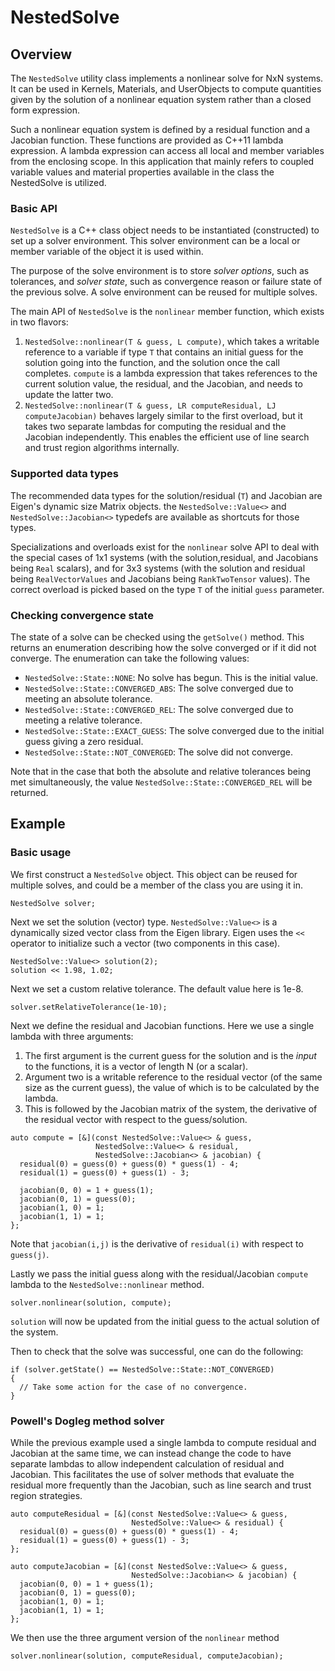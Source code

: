 # NestedSolve

## Overview

The `NestedSolve` utility class implements a nonlinear solve for NxN systems.
It can be used in Kernels, Materials, and UserObjects to compute quantities
given by the solution of a nonlinear equation system rather than a closed form
expression.

Such a nonlinear equation system is defined by a residual function and a
Jacobian function. These functions are provided as C++11 lambda expression. A
lambda expression can access all local and member variables from the enclosing
scope. In this application that mainly refers to coupled variable values and
material properties available in the class the NestedSolve is utilized.

### Basic API

`NestedSolve` is a C++ class object needs to be instantiated (constructed) to
set up a solver environment. This solver environment can be a local or member
variable of the object it is used within.

The purpose of the solve environment is to store *solver options*, such as
tolerances, and *solver state*, such as convergence reason or failure state of
the previous solve. A solve environment can be reused for multiple solves.

The main API of `NestedSolve` is the `nonlinear` member function, which exists in two flavors:

1. `NestedSolve::nonlinear(T & guess, L compute)`, which takes a writable reference to a variable if type `T` that contains an initial guess for the solution going into the function, and the solution once the call completes. `compute` is a lambda expression that takes references to the current solution value, the residual, and the Jacobian, and needs to update the latter two.
2. `NestedSolve::nonlinear(T & guess, LR computeResidual, LJ computeJacobian)` behaves largely similar to the first overload, but it takes two separate lambdas for computing the residual and the Jacobian independently. This enables the efficient use of line search and trust region algorithms internally.

### Supported data types

The recommended data types for the solution/residual (`T`) and Jacobian are Eigen's
dynamic size Matrix objects. the `NestedSolve::Value<>` and
`NestedSolve::Jacobian<>` typedefs are available as shortcuts for those types.

Specializations and overloads exist for the `nonlinear` solve API to deal with
the special cases of 1x1 systems (with the solution,residual, and Jacobians
being `Real` scalars), and for 3x3 systems (with the solution and residual being
`RealVectorValues` and Jacobians being `RankTwoTensor` values). The correct
overload is picked based on the type `T` of the initial `guess` parameter.

### Checking convergence state

The state of a solve can be checked using the `getSolve()` method. This returns
an enumeration describing how the solve converged or if it did not converge. The
enumeration can take the following values:

- `NestedSolve::State::NONE`: No solve has begun. This is the initial value.
- `NestedSolve::State::CONVERGED_ABS`: The solve converged due to meeting an absolute tolerance.
- `NestedSolve::State::CONVERGED_REL`: The solve converged due to meeting a relative tolerance.
- `NestedSolve::State::EXACT_GUESS`: The solve converged due to the initial guess giving a
  zero residual.
- `NestedSolve::State::NOT_CONVERGED`: The solve did not converge.

Note that in the case that both the absolute and relative tolerances being met
simultaneously, the value `NestedSolve::State::CONVERGED_REL` will be returned.

## Example

### Basic usage

We first construct a `NestedSolve` object. This object can be reused for
multiple solves, and could be a member of the class you are using it in.

```
NestedSolve solver;
```

Next we set the solution (vector) type. `NestedSolve::Value<>` is a dynamically
sized vector class from the Eigen library. Eigen uses the `<<` operator to
initialize such a vector (two components in this case).

```
NestedSolve::Value<> solution(2);
solution << 1.98, 1.02;
```

Next we set a custom relative tolerance. The default value here is 1e-8.

```
solver.setRelativeTolerance(1e-10);
```

Next we define the residual and Jacobian functions. Here we use a single lambda
with three arguments:

1. The first argument is the current guess for the solution and is the _input_ to the functions, it is a vector of length N (or a scalar).
2. Argument two is a writable reference to the residual vector (of the same size as the current guess), the value of which is to be calculated by the lambda.
3. This is followed by the Jacobian matrix of the system, the derivative of the residual vector with respect to the guess/solution.

```
auto compute = [&](const NestedSolve::Value<> & guess,
                   NestedSolve::Value<> & residual,
                   NestedSolve::Jacobian<> & jacobian) {
  residual(0) = guess(0) + guess(0) * guess(1) - 4;
  residual(1) = guess(0) + guess(1) - 3;

  jacobian(0, 0) = 1 + guess(1);
  jacobian(0, 1) = guess(0);
  jacobian(1, 0) = 1;
  jacobian(1, 1) = 1;
};
```

Note that `jacobian(i,j)` is the derivative of `residual(i)` with respect to `guess(j)`.

Lastly we pass the initial guess along with the residual/Jacobian `compute`
lambda to the `NestedSolve::nonlinear` method.

```
solver.nonlinear(solution, compute);
```

`solution` will now be updated from the initial guess to the actual solution of
the system.

Then to check that the solve was successful, one can do the following:

```
if (solver.getState() == NestedSolve::State::NOT_CONVERGED)
{
  // Take some action for the case of no convergence.
}
```

### Powell's Dogleg method solver

While the previous example used a single lambda to compute residual and Jacobian
at the same time, we can instead change the code to have separate lambdas to
allow independent calculation of residual and Jacobian. This facilitates the use
of solver methods that evaluate the residual more frequently than the Jacobian,
such as line search and trust region strategies.

```
auto computeResidual = [&](const NestedSolve::Value<> & guess,
                           NestedSolve::Value<> & residual) {
  residual(0) = guess(0) + guess(0) * guess(1) - 4;
  residual(1) = guess(0) + guess(1) - 3;
};

auto computeJacobian = [&](const NestedSolve::Value<> & guess,
                           NestedSolve::Jacobian<> & jacobian) {
  jacobian(0, 0) = 1 + guess(1);
  jacobian(0, 1) = guess(0);
  jacobian(1, 0) = 1;
  jacobian(1, 1) = 1;
};
```

We then use the three argument version of the `nonlinear` method

```
solver.nonlinear(solution, computeResidual, computeJacobian);
```
